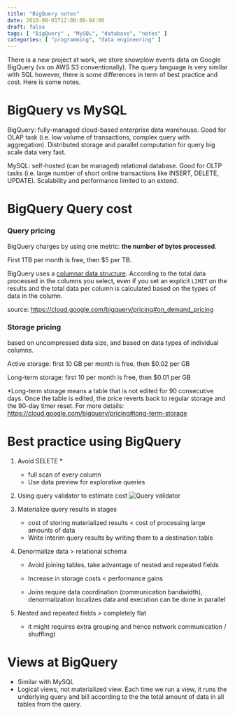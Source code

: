 ```yaml
---
title: "BigQuery notes"
date: 2018-08-01T12:00:00-04:00
draft: false
tags: [ "BigQuery" , "MySQL", "database", "notes" ]
categories: [ "programming", "data engineering" ]
---
```


There is a new project at work, we store snowplow events data on Google BigQuery (vs on AWS S3 conventionally). The query language is very similar with SQL however, there is some differences in term of best practice and cost. Here is some notes.

# BigQuery vs MySQL

BigQuery: fully-managed cloud-based enterprise data warehouse. Good for OLAP task (i.e. low volume of transactions, complex query with aggregation). Distributed storage and parallel computation for query big scale data very fast.

MySQL: self-hosted (can be managed) relational database. Good for OLTP tasks (i.e. large number of short online transactions like INSERT, DELETE, UPDATE). Scalability and performance limited to an extend.

# BigQuery Query cost

### Query pricing

BigQuery charges by using one metric: **the number of bytes processed**.  

First 1TB per month is free, then $5 per TB.

BigQuery uses a [columnar data structure](https://en.wikipedia.org/wiki/Column-oriented_DBMS). According to the total data processed in the columns you select, even if you set an explicit `LIMIT` on the results and the total data per column is calculated based on the types of data in the column. 

source: https://cloud.google.com/bigquery/pricing#on_demand_pricing

### Storage pricing

based on uncompressed data size, and based on data types of individual columns.

Active storage: first 10 GB per month is free, then $0.02 per GB

Long-term storage: first 10 per month is free, then $0.01 per GB

*Long-term storage means a table that is not edited for 90 consecutive days. Once the table is edited, the price reverts back to regular storage and the 90-day timer reset. For more details: https://cloud.google.com/bigquery/pricing#long-term-storage

# Best practice using BigQuery

1. Avoid SELETE *

   - full scan of every column
   - Use data preview for explorative queries

2. Using query validator to estimate cost ![Query validator](https://cloud.google.com/bigquery/images/query-validator.png)

3. Materialize query results in stages

   - cost of storing materialized results < cost of processing large amounts of data
   - Write interim query results by writing them to a destination table

4. Denormalize data > relational schema

   - Avoid joining tables, take advantage of nested and repeated fields

   - Increase in storage costs < performance gains 
   - Joins require data coordination (communication bandwidth), denormalization localizes data and execution can be done in parallel

5. Nested and repeated fields > completely flat

   - it might requires extra grouping and hence network communication / shuffling)


# Views at BigQuery

- Similar with MySQL
- Logical views, not materialized view. Each time we run a view, it runs the underlying query and bill according to the the total amount of data in all tables from the query.



